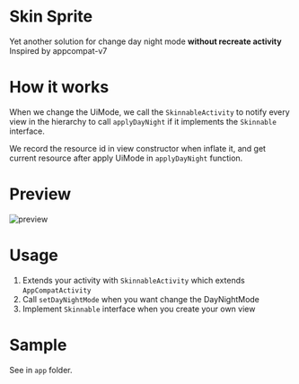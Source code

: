 # Skin Sprite
Yet another solution for change day night mode **without recreate activity**
Inspired by appcompat-v7

# How it works
When we change the UiMode, we call the `SkinnableActivity` to notify every view in the hierarchy to call `applyDayNight`
if it implements the `Skinnable` interface.

We record the resource id in view constructor when inflate it, and get current resource after apply UiMode in `applyDayNight` function.

# Preview
![preview](https://raw.githubusercontent.com/geminiwen/skin-sprite/master/art/preview.gif)

# Usage
1. Extends your activity with `SkinnableActivity` which extends `AppCompatActivity`
2. Call `setDayNightMode` when you want change the DayNightMode
3. Implement `Skinnable` interface when you create your own view

# Sample
See in `app` folder.

